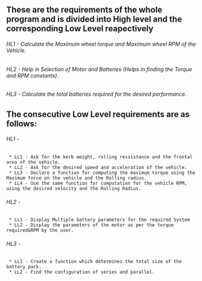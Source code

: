 ## These are the requirements of the whole program and is divided into High level and the corresponding Low Level reapectively
###### HL1 - Calculate the Maximum wheel torque and Maximum wheel RPM of the Vehicle. 
###### HL2 - Help in Selection of Motor and Batteries (Helps in finding the Torque and RPM constants).
###### HL3 - Calculate the total batteries required for the desired performance.

## The consecutive Low Level requirements are as follows:
###### HL1 - 
     * LL1 - Ask for the kerb weight, rolling ressistance and the frontal area of the vehicle.
     * LL2 - Ask for the desired speed and acceleration of the vehicle.
     * LL3 - Declare a function for computing the maximum torque using the Maximum force on the vehicle and the Rolling radius.
     * LL4 - Use the same function for computation for the vehicle RPM, using the desired velocity and the Rolling Radius.

###### HL2 - 
     * LL1 - Display Multiple battery parameters for the required System
     * LL2 - Display the parameters of the motor as per the torque required&RPM by the user.

###### HL3 - 
     * LL1 - Create a function which determines the total size of the battery pack.
     * LL2 - Find the configuration of series and parallel.